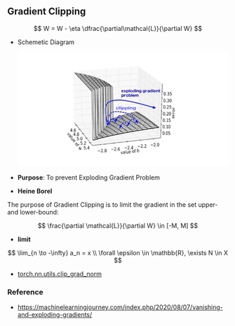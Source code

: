 ## Gradient Clipping

$$
    W = W - \eta \dfrac{\partial\mathcal{L}}{\partial W}
$$
- Schemetic Diagram

    ![Clipping Gradients](./assets/g_clipping.jpg)
- **Purpose**: To prevent Exploding Gradient Problem
- **Heine Borel**

The purpose of Gradient Clipping is to limit the gradient in the set upper- and lower-bound:

$$
    \frac{\partial \mathcal{L}}{\partial W} \in [-M, M]
$$


- **limit**

$$
    \lim_{n \to -\infty} a_n = x \\
    \forall \epsilon \in \mathbb{R}, \exists N \in X 
$$
    
- [torch.nn.utils.clip_grad_norm](https://pytorch.org/docs/stable/generated/torch.nn.utils.clip_grad_norm_.html)

    
    
### Reference
- https://machinelearningjourney.com/index.php/2020/08/07/vanishing-and-exploding-gradients/

